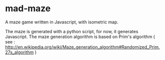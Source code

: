 mad-maze
========

A maze game written in Javascript, with isometric map.

The maze is generated with a python script, for now, it generates Javascript.
The maze generation algorithm is based on Prim's algorithm ( see : http://en.wikipedia.org/wiki/Maze_generation_algorithm#Randomized_Prim.27s_algorithm )

